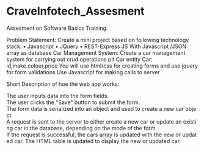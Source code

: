# CraveInfotech_Assesment
Assesment on Software Basics Training. 

Problem Statement: Create a mini project based on following technology stack: • Javascript • JQuery • REST-Express JS With Javascript /JSON array as database Car Management System: Create a car management system for carrying out crud operations pit Car entity Car: id,make.colour,price You will use html/css for creating forms and use jquery for form validations Use Javascript for making calls to server

Short Description of hoe the web app works:

The user inputs data into the form fields.
The user clicks the "Save" button to submit the form.
The form data is serialized into an object and used to create a new car object.
A request is sent to the server to either create a new car or update an existing car in the database, depending on the mode of the form.
If the request is successful, the cars array is updated with the new or updated car.
The HTML table is updated to display the new or updated car.
